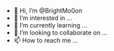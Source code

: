 - 👋 Hi, I’m @BrightMo0on
- 👀 I’m interested in ...
- 🌱 I’m currently learning ...
- 💞️ I’m looking to collaborate on ...
- 📫 How to reach me ...

<!---
BrightMo0on/BrightMo0on is a ✨ special ✨ repository because its `README.md` (this file) appears on your GitHub profile.
You can click the Preview link to take a look at your changes.
--->
